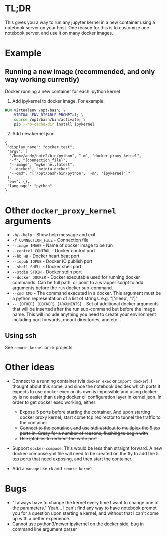 # TL;DR

This gives you a way to run any jupyter kernel in a new container using a
notebook server on your host. One reason for this is to customize one notebook
server, and use it on many docker images.

# Example

## Running a new image (recommended, and only way working currently)

Docker running a new container for each ipython kernel

1. Add ipykernel to docker image. For example:

```dockerfile
RUN virtualenv /opt/bash; \
    VIRTUAL_ENV_DISABLE_PROMPT=1; \
    source /opt/bash/bin/activate; \
    pip --no-cache-dir install ipykernel
```

2. Add new kernel.json

```
{
 "display_name": "docker_test",
 "argv": [
  "/home/andy/note2/bin/python", "-m", "docker_proxy_kernel",
  "-f", "{connection_file}",
  "--image", "mykernel:latest",
  "--docker", "nvidia-docker",
  "--cmd", "['/opt/bash/bin/python', '-m', 'ipykernel']"
 ],
 "env": {},
 "language": "python"
}
```

# Other `docker_proxy_kernel` arguments

* `-h`/`--help` - Show help message and exit
* `-f CONNECTION_FILE` - Connection file
* `--image IMAGE` - Name of docker image to be run
* `--control CONTROL` - Docker control port
* `--hb HB` - Docker heart beat port
* `--iopub IOPUB` - Docker IO publish port
* `--shell SHELL` - Docker shell port
* `--stdin STDIN` - Docker stdin port
* `--docker DOCKER` - Docker executable used for running docker commands. Can
be full path, or point to a wrapper script to add arguments before the `run`
docker sub-command.
* `--cmd CMD` - The command executed in a docker. This argument must be a
python representation of a list of strings. e.g. "['sleep', '1']"
* `-- [OTHER] [DOCKER] [ARGUMENTS]` - Set of additional docker arguments that
will be inserted after the run sub-command but before the image name. This will
include anything you need to create your environment including port forwards,
mount directories, and etc...

## Using ssh

See `remote_kernel` or `rk` projects.

# Other ideas

- Connect to a running container (via `docker exec` or `import docker`). I
thought about this some, and since the notebook decides which ports it expects
to use docker exec on its own is impossible and using docker-py is no easier
than using docker cli configuration layer in kernel.json. In order to get
docker exec working, either:

    - Expose 5 ports before starting the container. And upon starting docker
      proxy kernel, start come tcp redirector to tunnel the traffic to the
      container
    - ~~Connect to the container, and use stdin/stdout to multiplex the 5 tcp
      ports in. Crazy for a number of reasons, flushing to begin with~~
    - ~~Use iptables to redirect the write port~~

- Support `docker-compose`. This would be less than straight forward. A new
  docker-compose.yml file will need to be created on the fly to add the 5 tcp
  ports that need exposing, and then start the container.
- Add a `manage` like `rk` and `remote_kernel`

# Bugs

- "I always have to change the kernel every time I want to change one of the
parameters." Yeah... I can't find any way to have notebook prompt you for a
question upon starting a kernel, and without that I can't come up with a better
experience.
- Cannot use python3/newer ipykernel on the docker side, bug in command line
argument parser